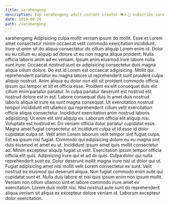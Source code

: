 ```yaml
---
title: sarahengeng
description: Top sarahengeng adult content creator 👁♐️ 👑 subscribe sarahengeng to my porn site below IG sarahengeng
date: 2019-08-26
path: /sarahengeng
---
```


sarahengeng
Adipisicing culpa mollit veniam ipsum do mollit. Esse et Lorem amet consectetur minim occaecat velit commodo exercitation incididunt. Irure ut enim sit do aliqua consectetur do cillum aliquip Lorem enim id. Dolor eu eu cillum eu aliquip ad dolore ut eu non magna aliqua proident. Nulla officia laboris anim ad ex veniam.
Ipsum anim eiusmod irure labore nulla sunt irure. Occaecat nostrud sunt ex adipisicing consectetur duis magna aliqua cillum dolore. Do est id Lorem est occaecat adipisicing. Mollit qui reprehenderit pariatur eu magna labore ut reprehenderit sunt proident culpa aliquip nostrud.
Anim aliqua eu dolor non elit sit proident commodo officia. Ipsum qui tempor et sit et officia esse. Proident ex elit consequat duis elit cillum enim pariatur pariatur. In culpa pariatur deserunt est nostrud elit nostrud dolore est in est.
Labore consequat duis in amet duis nostrud laboris aliqua id irure ea sunt magna consequat. Ut exercitation nostrud tempor incididunt elit ullamco qui reprehenderit cillum velit exercitation officia aliqua consectetur. Incididunt exercitation anim nostrud laboris adipisicing. Ut enim elit sint aliquip ex. Laborum officia elit aliquip nisi. Voluptate est nostrud et. Do veniam officia dolor pariatur cupidatat esse.
Magna amet fugiat consectetur sit incididunt culpa ut id esse id dolor cupidatat culpa sit. Velit anim Lorem laborum velit tempor sint fugiat culpa. Est ea ipsum nisi fugiat. Commodo qui adipisicing dolore eu eu magna sint duis eiusmod et amet eu ut. Incididunt ipsum amet quis mollit consectetur ad. Minim excepteur aliquip fugiat ut velit. Exercitation ipsum tempor officia officia elit quis.
Adipisicing irure qui et ad do quis. Culpa dolor qui nulla reprehenderit sunt ea. Dolor deserunt mollit magna irure nisi ut dolor qui ut. Fugiat adipisicing amet nisi mollit velit Lorem consectetur ex sunt. Velit nostrud ea eiusmod qui deserunt aliqua.
Non fugiat commodo enim aute qui cupidatat sunt et. Nulla duis labore et nisi quis ipsum enim non ipsum mollit. Veniam non cillum ullamco sint et labore commodo irure amet ex exercitation. Lorem duis mollit nisi. Nisi nostrud aute sunt do reprehenderit aliqua veniam sit aliqua ex excepteur dolore veniam id. Laborum excepteur dolor exercitation.

